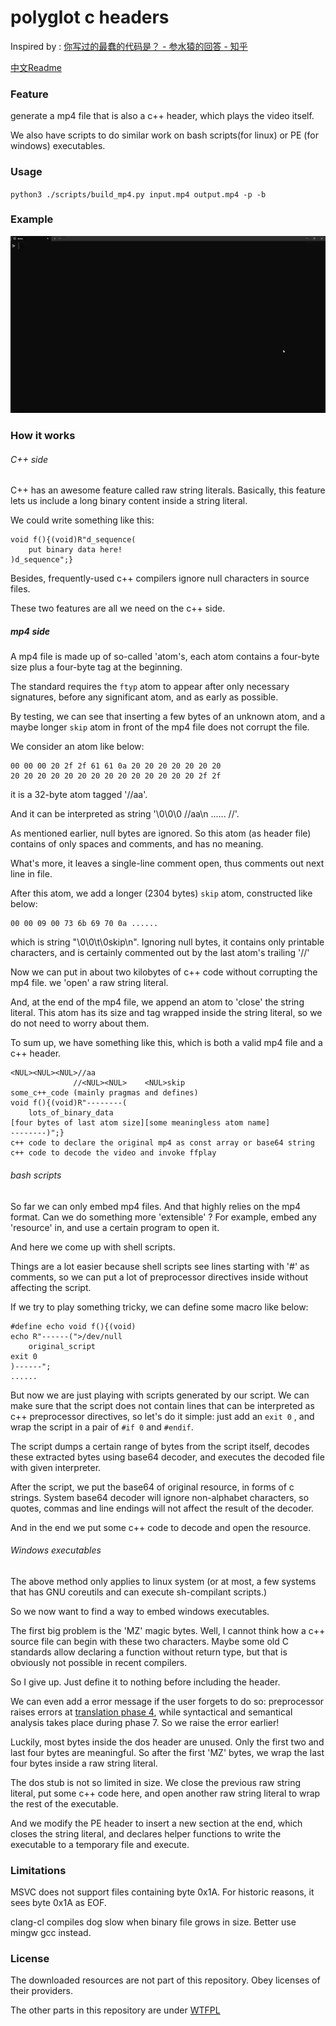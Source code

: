 # polyglot c headers

Inspired by : [你写过的最蠢的代码是？ - 参水猿的回答 - 知乎](https://www.zhihu.com/question/463190146/answer/2769772491)

[中文Readme](./Readme.md)

### Feature

generate a mp4 file that is also a c++ header, which plays the video itself.

We also have scripts to do similar work on bash scripts(for linux) or PE (for windows) executables.

### Usage

`python3 ./scripts/build_mp4.py input.mp4 output.mp4 -p -b`

### Example

![demo](./demo.webp)

### How it works

###### C++ side

C++ has an awesome feature called raw string literals. Basically, this feature lets us include a long binary content inside a string literal.

We could write something like this:

```
void f(){(void)R"d_sequence(
    put binary data here!
)d_sequence";}
```



Besides, frequently-used c++ compilers ignore null characters in source files.

These two features are all we need on the c++ side.

##### mp4 side

A mp4 file is made up of so-called 'atom's, each atom contains a four-byte size plus a four-byte tag at the beginning.

The standard requires the `ftyp` atom to appear after only necessary signatures, before any significant atom, and as early as possible.

By testing, we can see that inserting a few bytes of an unknown atom, and a maybe longer `skip` atom in front of the mp4 file does not corrupt the file.

We consider an atom like below:

```
00 00 00 20 2f 2f 61 61 0a 20 20 20 20 20 20 20
20 20 20 20 20 20 20 20 20 20 20 20 20 20 2f 2f
```

it is a 32-byte atom tagged '//aa'. 

And it can be interpreted as string '\0\0\0 //aa\n  ...... //'.

As mentioned earlier, null bytes are ignored. So this atom (as header file) contains of only spaces and comments, and has no meaning. 

What's more, it leaves a single-line comment open, thus comments out next line in file.

After this atom, we add a longer (2304 bytes) `skip` atom, constructed like below:

```
00 00 09 00 73 6b 69 70 0a ......
```

which is string "\0\0\t\0skip\n". Ignoring null bytes, it contains only printable characters, and is certainly commented out by the last atom's trailing '//'

Now we can put in about two kilobytes of c++ code without corrupting the mp4 file. we 'open' a raw string literal.

And, at the end of the mp4 file, we append an atom to 'close' the string literal. This atom has its size and tag wrapped inside the string literal, so we do not need to worry about them.

To sum up, we have something like this, which is both a valid mp4 file and a c++ header.

```
<NUL><NUL><NUL>//aa
              //<NUL><NUL>    <NUL>skip
some_c++_code (mainly pragmas and defines)
void f(){(void)R"--------(
    lots_of_binary_data
[four bytes of last atom size][some meaningless atom name]
--------)";}
c++ code to declare the original mp4 as const array or base64 string
c++ code to decode the video and invoke ffplay
```

###### bash scripts

So far we can only embed mp4 files. And that highly relies on the mp4 format. Can we do something more 'extensible' ? For example, embed any 'resource' in, and use a certain program to open it.

And here we come up with shell scripts.

Things are a lot easier because shell scripts see lines starting with '#' as comments, so we can put a lot of preprocessor directives inside without affecting the script.

If we try to play something tricky, we can define some macro like below:

```
#define echo void f(){(void)
echo R"------(">/dev/null
    original_script
exit 0
)------";
......
```

But now we are just playing with scripts generated by our script. We can make sure that the script does not contain lines that can be interpreted as c++ preprocessor directives, so let's do it simple: just add an `exit 0` , and wrap the script in a pair of `#if 0` and `#endif`.

The script dumps a certain range of bytes from the script itself, decodes these extracted bytes using base64 decoder, and executes the decoded file with given interpreter.

After the script, we put the base64 of original resource, in forms of c strings. System base64 decoder will ignore non-alphabet characters, so quotes, commas and line endings will not affect the result of the decoder.

And in the end we put some c++ code to decode and open the resource.

###### Windows executables

The above method only applies to linux system (or at most, a few systems that has GNU coreutils and can execute sh-compilant scripts.)

So we now want to find a way to embed windows executables.

The first big problem is the 'MZ' magic bytes. Well, I cannot think how a c++ source file can begin with these two characters. Maybe some old C standards allow declaring a function without return type, but that is obviously not possible in recent compilers.

So I give up. Just define it to nothing before including the header. 

We can even add a error message if the user forgets to do so: preprocessor raises errors at [translation phase 4](https://en.cppreference.com/w/cpp/language/translation_phases), while syntactical and semantical analysis takes place during phase 7. So we raise the error earlier!

Luckily, most bytes inside the dos header are unused. Only the first two and last four bytes are meaningful. So after the first 'MZ' bytes, we wrap the last four bytes inside a raw string literal.

The dos stub is not so limited in size. We close the previous raw string literal, put some c++ code here, and open another raw string literal to wrap the rest of the executable.

And we modify the PE header to insert a new section at the end, which closes the string literal, and declares helper functions to write the executable to a temporary file and execute.

### Limitations

MSVC does not support files containing byte 0x1A. For historic reasons, it sees byte 0x1A as EOF.

clang-cl compiles dog slow when binary file grows in size. Better use mingw gcc instead.

### License

The downloaded resources are not part of this repository. Obey licenses of their providers.

The other parts in this repository are under [WTFPL](http://www.wtfpl.net/txt/copying)
